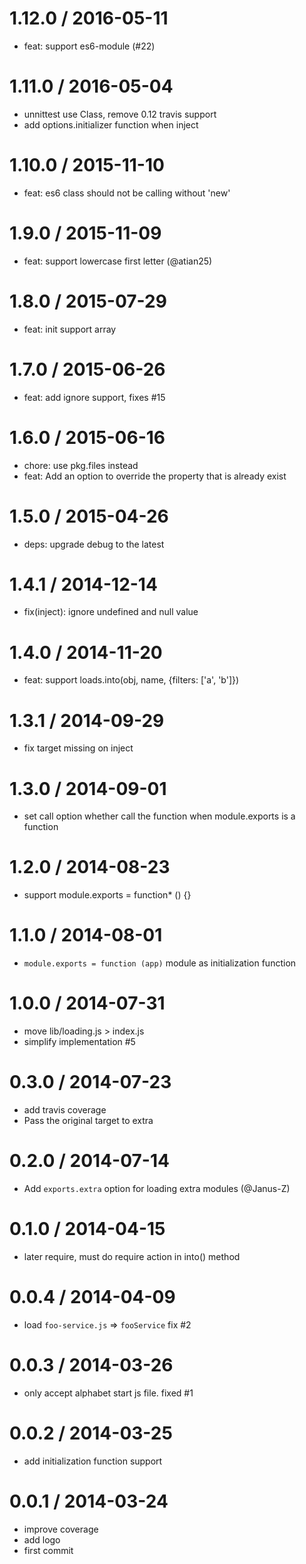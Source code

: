 
1.12.0 / 2016-05-11
==================

  * feat: support es6-module (#22)

1.11.0 / 2016-05-04
===================

  * unnittest use Class, remove 0.12 travis support
  * add options.initializer function when inject

1.10.0 / 2015-11-10
==================

 * feat: es6 class should not be calling without 'new'

1.9.0 / 2015-11-09
==================

 * feat: support lowercase first letter (@atian25)

1.8.0 / 2015-07-29
==================

 * feat: init support  array

1.7.0 / 2015-06-26
==================

 * feat: add ignore support, fixes #15

1.6.0 / 2015-06-16
==================

  * chore: use pkg.files instead
  * feat: Add an option to override the property that is already exist

1.5.0 / 2015-04-26
==================

 * deps: upgrade debug to the latest

1.4.1 / 2014-12-14
==================

 * fix(inject): ignore undefined and null value

1.4.0 / 2014-11-20
==================

 * feat: support loads.into(obj, name, {filters: ['a', 'b']})

1.3.1 / 2014-09-29
==================

 * fix target missing on inject

1.3.0 / 2014-09-01
==================

 * set call option whether call the function when module.exports is a function

1.2.0 / 2014-08-23
==================

 * support module.exports = function* () {}

1.1.0 / 2014-08-01
==================

 * `module.exports = function (app)` module as initialization function

1.0.0 / 2014-07-31
==================

 * move lib/loading.js > index.js
 * simplify implementation #5

0.3.0 / 2014-07-23
==================

 * add travis coverage
 * Pass the original target to extra

0.2.0 / 2014-07-14
==================

 * Add `exports.extra` option for loading extra modules (@Janus-Z)

0.1.0 / 2014-04-15
==================

 * later require, must do require action in into() method

0.0.4 / 2014-04-09
==================

 * load `foo-service.js` => `fooService` fix #2

0.0.3 / 2014-03-26
==================

 * only accept alphabet start js file. fixed #1

0.0.2 / 2014-03-25
==================

  * add initialization function support

0.0.1 / 2014-03-24
==================

  * improve coverage
  * add logo
  * first commit
